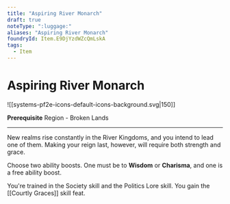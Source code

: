 ```yaml
---
title: "Aspiring River Monarch"
draft: true
noteType: ":luggage:"
aliases: "Aspiring River Monarch"
foundryId: Item.E9DjYzdWZcQmLskA
tags:
  - Item
---
```


# Aspiring River Monarch
![[systems-pf2e-icons-default-icons-background.svg|150]]

**Prerequisite** Region - Broken Lands

* * *

New realms rise constantly in the River Kingdoms, and you intend to lead one of them. Making your reign last, however, will require both strength and grace.

Choose two ability boosts. One must be to **Wisdom** or **Charisma**, and one is a free ability boost.

You're trained in the Society skill and the Politics Lore skill. You gain the [[Courtly Graces]] skill feat.
